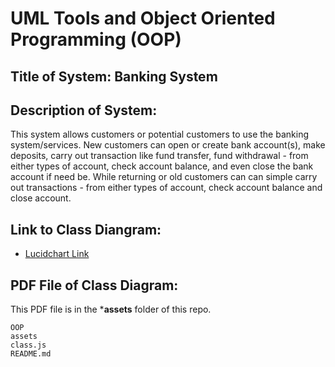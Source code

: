 # **UML Tools and Object Oriented Programming (OOP)**



## Title of System: Banking System



## Description of System: 

This system allows customers or potential customers to use the banking system/services. New customers can open or create bank account(s), make deposits, carry out transaction like fund transfer, fund withdrawal - from either types of account, check account balance, and even close the bank account if need be. While returning or old customers can can simple carry out transactions - from either types of account, check account balance and close account.



## Link to Class Diangram:
- [Lucidchart Link](*https://lucid.app/lucidchart/6d108d9e-8d71-4874-ac1a-eaeadb86a0b4/edit?viewport_loc=-296%2C-227%2C2560%2C1276%2C0_0&invitationId=inv_031c15d3-704a-42cf-af99-86f83e0a6630*)



## PDF File of Class Diagram: 

This PDF file is in the ***assets** folder of this repo.

```File Structure
OOP
assets
class.js
README.md






 
 
